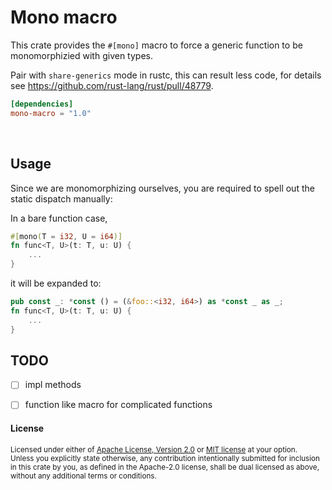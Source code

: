 Mono macro
==================

This crate provides the `#[mono]` macro to force a generic function to be monomorphizied with given types.

Pair with `share-generics` mode in rustc, this can result less code, for details see https://github.com/rust-lang/rust/pull/48779.

```toml
[dependencies]
mono-macro = "1.0"
```

<br>

## Usage

Since we are monomorphizing ourselves, you are required to spell out the static dispatch manually:

In a bare function case,
```rust
#[mono(T = i32, U = i64)]
fn func<T, U>(t: T, u: U) {
    ...
}
```

it will be expanded to:
```rust
pub const _: *const () = (&foo::<i32, i64>) as *const _ as _;
fn func<T, U>(t: T, u: U) {
    ...
}
```

## TODO
* [ ] impl methods

* [ ] function like macro for complicated functions

#### License

<sup>
Licensed under either of <a href="LICENSE-APACHE">Apache License, Version
2.0</a> or <a href="LICENSE-MIT">MIT license</a> at your option.
</sup>

<br>

<sub>
Unless you explicitly state otherwise, any contribution intentionally submitted
for inclusion in this crate by you, as defined in the Apache-2.0 license, shall
be dual licensed as above, without any additional terms or conditions.
</sub>

